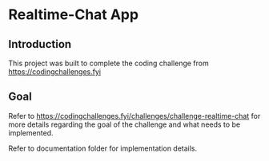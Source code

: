 # Realtime-Chat App

## Introduction

This project was built to complete the coding challenge from https://codingchallenges.fyi

## Goal

Refer to https://codingchallenges.fyi/challenges/challenge-realtime-chat for more details regarding the goal of the challenge and what needs to be implemented.

Refer to documentation folder for implementation details.